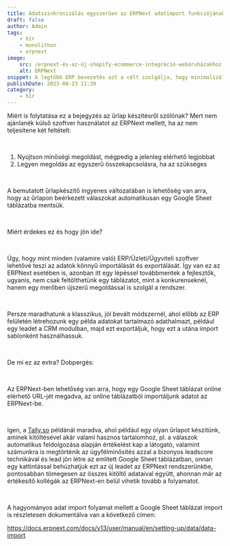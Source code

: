 ```yaml
---
title: Adatszinkronizálás egyszerűen az ERPNext adatimport funkciójának érdekességei
draft: false
author: Admin
tags:
    - hír
    - monolithon
    - erpnext
image:
    src: /erpnext-és-az-új-shopify-ecommerce-integráció-webáruházakhoz.png
    alt: ERPNext
snippet: A legtöbb ERP bevezetés azt a célt szolgálja, hogy minimalizálja az excelek használatát és a sok manuális munkát automatizálja. De adatimport funkció nélkül nincs (jó) ERP.
publishDate: 2023-08-23 11:39
category:
    - hír
---
```


<p>Miért is folytatása ez a bejegyzés az űrlap készítésről szólónak? Mert nem ajánlanék külső szoftver használatot az ERPNext mellett, ha az nem teljesítene két feltételt:</p><p><br></p><ol><li data-list="ordered"><span class="ql-ui" contenteditable="false"></span>Nyújtson minőségi megoldást, mégpedig a jelenleg elérhető legjobbat</li><li data-list="ordered"><span class="ql-ui" contenteditable="false"></span>Legyen megoldás az egyszerű összekapcsolásra, ha az szükséges</li></ol><p><br></p><p>A bemutatott űrlapkészítő ingyenes változatában is lehetőség van arra, hogy az űrlapon beérkezett válaszokat automatikusan egy Google Sheet táblázatba mentsük.</p><p><br></p><p>Miért érdekes ez és hogy jön ide?</p><p><br></p><p>Úgy, hogy mint minden (valamire való) ERP/Üzleti/Ügyviteli szoftver lehetővé teszi az adatok könnyű importálását és exportálását. Így van ez az ERPNext esetében is, azonban itt egy lépéssel továbbmentek a fejlesztők, ugyanis, nem csak feltölthetünk egy táblázatot, mint a konkurenseknél, hanem egy merőben újszerű megoldással is szolgál a rendszer.</p><p><br></p><p>Persze maradhatunk a klasszikus, jól bevált módszernél, ahol előbb az ERP felületén létrehozunk egy példa adatokat tartalmazó adathalmazt, például egy leadet a CRM modulban, majd ezt exportáljuk, hogy ezt a utána import sablonként használhassuk.</p><p><br></p><p>De mi ez az extra? Dobpergés:</p><p><br></p><p>Az ERPNext-ben lehetőség van arra, hogy egy Google Sheet táblázat online elérhető URL-jét megadva, az online táblázatból importáljunk adatot az ERPNext-be.</p><p><br></p><p>Igen, a <a href="https://tally.so/?ref=monolithon" rel="noopener noreferrer">Tally.so</a> példánál maradva, ahol például egy olyan űrlapot készítünk, aminek kitöltésével akár valami hasznos tartalomhoz, pl. a válaszok automatikus feldolgozása alapján értékelést kap a látogató, valamint számunkra is megtörténik az ügyfélminősítés azzal a bizonyos leadscore technikával és lead jön létre az említett Google Sheet táblázatban, onnan egy kattintással behúzhatjuk ezt az új leadet az ERPNext rendszerünkbe, pontosabban tömegesen az összes kitöltő adataival együtt, ahonnan már az értékesítő kollégák az ERPNext-en belül vihetik tovább a folyamatot.</p><p><br></p><p>A hagyományos adat import folyamat mellett a Google Sheet táblázat import is részletesen dokumentálva van a következő címen:</p><p><a href="https://docs.erpnext.com/docs/v13/user/manual/en/setting-up/data/data-import" rel="noopener noreferrer">https://docs.erpnext.com/docs/v13/user/manual/en/setting-up/data/data-import</a></p>


